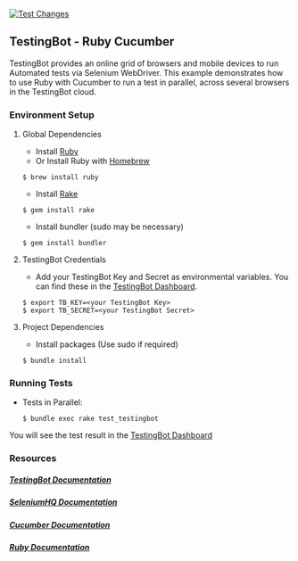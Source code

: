 [![Test Changes](https://github.com/testingbot/ruby-cucumber-example/actions/workflows/test.yml/badge.svg)](https://github.com/testingbot/ruby-cucumber-example/actions/workflows/test.yml)

## TestingBot - Ruby Cucumber

TestingBot provides an online grid of browsers and mobile devices to run Automated tests via Selenium WebDriver.
This example demonstrates how to use Ruby with Cucumber to run a test in parallel, across several browsers in the TestingBot cloud.

### Environment Setup

1. Global Dependencies
    * Install [Ruby](https://www.ruby-lang.org/en/documentation/installation/)
    * Or Install Ruby with [Homebrew](https://brew.sh)
    ```
    $ brew install ruby
    ```
    * Install [Rake](http://docs.seattlerb.org/rake/)
    ```
    $ gem install rake
    ```
    * Install bundler (sudo may be necessary)
    ```
    $ gem install bundler
    ```

2. TestingBot Credentials
    * Add your TestingBot Key and Secret as environmental variables. You can find these in the [TestingBot Dashboard](https://testingbot.com/members).
    ```
    $ export TB_KEY=<your TestingBot Key>
    $ export TB_SECRET=<your TestingBot Secret>
    ```

3. Project Dependencies
    * Install packages (Use sudo if required)
    ```
    $ bundle install
    ```

### Running Tests

* Tests in Parallel:
    ```
    $ bundle exec rake test_testingbot
    ```
You will see the test result in the [TestingBot Dashboard](https://testingbot.com/members)

### Resources
##### [TestingBot Documentation](https://testingbot.com/support/)

##### [SeleniumHQ Documentation](https://www.selenium.dev/documentation)

##### [Cucumber Documentation](https://cucumber.io/docs/reference)

##### [Ruby Documentation](https://ruby-doc.org/)
